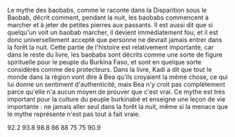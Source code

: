 Le mythe des baobabs, comme le raconte dans la Disparition sous le Baobab, décrit comment, pendant la nuit, les baobabs commencent à marcher et à jeter de petites pierres aux passants. Il est aussi dit que si quelqu'un voit un baobab marcher, il devient immédiatement fou, et il est donc universellement accepté que personne ne devrait jamais entrer dans la forêt la nuit. Cette partie de l'histoire est relativement importante, car dans le reste du livre, les baobabs sont décrits comme une sorte de figure spirituelle pour le peuple du Burkina Faso, et sont en quelque sorte considérés comme des protecteurs. Dans la livre, Kadi a dit que tout le monde dans la région vont dire à Bea qu'ils croyaient la même chose, ce qui lui donne un sentiment d'authenticité, mais Bea n'y croit pas complètement parce qu'elle n'a aucun moyen de prouver que c'est vrai. Ce mythe est très important pour la culture du peuple burkinabé et enseigne une leçon de vie importante : ne jamais aller seul dans la forêt la nuit, même si la menace que le mythe représente n'est pas tout à fait vraie.


92.2 93.8 98.8 86 88 75 75 90.9